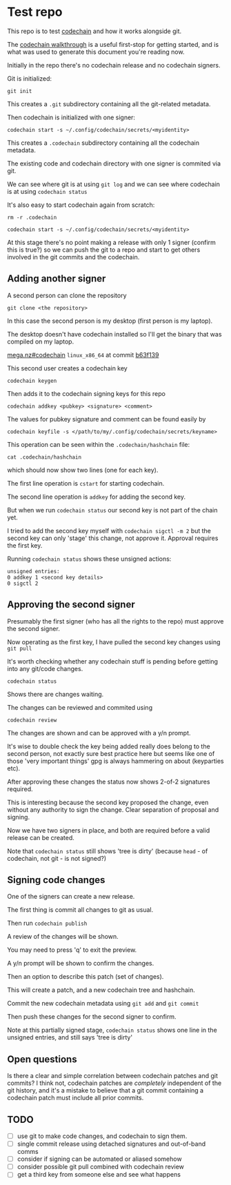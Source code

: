 # Test repo

This repo is to test [codechain](https://github.com/frankbraun/codechain)
and how it works alongside git.

The [codechain walkthrough](https://github.com/frankbraun/codechain/blob/master/doc/walkthrough.md)
is a useful first-stop for getting started, and is what was used to generate
this document you're reading now.

Initially in the repo there's no codechain release and no codechain signers.

Git is initialized:

`git init`

This creates a `.git` subdirectory containing all the git-related metadata.

Then codechain is initialized with one signer:

`codechain start -s ~/.config/codechain/secrets/<myidentity>`

This creates a `.codechain` subdirectory containing all the codechain metadata.

The existing code and codechain directory with one signer is commited via git.

We can see where git is at using `git log` and we can see where codechain is at
using `codechain status`

It's also easy to start codechain again from scratch:

`rm -r .codechain`

`codechain start -s ~/.config/codechain/secrets/<myidentity>`

At this stage there's no point making a release with only 1 signer
(confirm this is true?)
so we can push the git to a repo and start to get others involved in the git
commits and the codechain.

## Adding another signer

A second person can clone the repository

`git clone <the repository>`

In this case the second person is my desktop (first person is my laptop).

The desktop doesn't have codechain installed so I'll get the binary that was
compiled on my laptop.

[mega.nz#codechain](https://mega.nz/file/Zdc0nTQT#L454w2wxGn7QYGpST2Lh68dO1QmT7sm6MVoemn7Al1g)
`linux_x86_64` at commit
[b63f139](https://github.com/frankbraun/codechain/tree/b63f13940558f136cf778965b3b7a19e9a7d42a0)

This second user creates a codechain key

`codechain keygen`

Then adds it to the codechain signing keys for this repo

`codechain addkey <pubkey> <signature> <comment>`

The values for pubkey signature and comment can be found easily by

`codechain keyfile -s </path/to/my/.config/codechain/secrets/keyname>`

This operation can be seen within the `.codechain/hashchain` file:

`cat .codechain/hashchain`

which should now show two lines (one for each key).

The first line operation is `cstart` for starting codechain.

The second line operation is `addkey` for adding the second key.

But when we run `codechain status` our second key is not part of the chain yet.

I tried to add the second key myself with `codechain sigctl -m 2` but the
second key can only 'stage' this change, not approve it. Approval requires
the first key.

Running `codechain status` shows these unsigned actions:

```
unsigned entries:
0 addkey 1 <second key details>
0 sigctl 2
```

## Approving the second signer

Presumably the first signer (who has all the rights to the repo) must approve
the second signer.

Now operating as the first key, I have pulled the second key changes using
`git pull`

It's worth checking whether any codechain stuff is pending before
getting into any git/code changes.

`codechain status`

Shows there are changes waiting.

The changes can be reviewed and commited using

`codechain review`

The changes are shown and can be approved with a y/n prompt.

It's wise to double check the key being added really does belong to the second
person, not exactly sure best practice here but seems like one of those
'very important things' gpg is always hammering on about (keyparties etc).

After approving these changes the status now shows 2-of-2 signatures required.

This is interesting because the second key proposed the change, even without
any authority to sign the change. Clear separation of proposal and signing.

Now we have two signers in place, and both are required before a valid release
can be created.

Note that `codechain status` still shows 'tree is dirty' (because `head` - of
codechain, not git - is not signed?)

## Signing code changes

One of the signers can create a new release.

The first thing is commit all changes to git as usual.

Then run `codechain publish`

A review of the changes will be shown.

You may need to press 'q' to exit the preview.

A y/n prompt will be shown to confirm the changes.

Then an option to describe this patch (set of changes).

This will create a patch, and a new codechain tree and hashchain.

Commit the new codechain metadata using `git add` and `git commit`

Then push these changes for the second signer to confirm.

Note at this partially signed stage, `codechain status` shows one line in the
unsigned entries, and still says 'tree is dirty'

## Open questions

Is there a clear and simple correlation between codechain patches and git
commits? I think not, codechain patches are *completely* independent of the
git history, and it's a mistake to believe that a git commit containing a
codechain patch must include all prior commits.

## TODO

* [ ] use git to make code changes, and codechain to sign them.
* [ ] single commit release using detached signatures and out-of-band comms
* [ ] consider if signing can be automated or aliased somehow
* [ ] consider possible git pull combined with codechain review
* [ ] get a third key from someone else and see what happens
